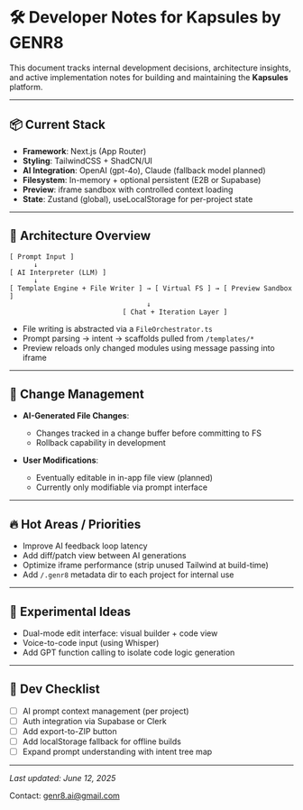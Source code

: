 # 🛠 Developer Notes for Kapsules by GENR8

This document tracks internal development decisions, architecture insights, and active implementation notes for building and maintaining the **Kapsules** platform.

---

## 📦 Current Stack

* **Framework**: Next.js (App Router)
* **Styling**: TailwindCSS + ShadCN/UI
* **AI Integration**: OpenAI (gpt-4o), Claude (fallback model planned)
* **Filesystem**: In-memory + optional persistent (E2B or Supabase)
* **Preview**: iframe sandbox with controlled context loading
* **State**: Zustand (global), useLocalStorage for per-project state

---

## 🧱 Architecture Overview

```
[ Prompt Input ]
      ↓
[ AI Interpreter (LLM) ]
      ↓
[ Template Engine + File Writer ] → [ Virtual FS ] → [ Preview Sandbox ]
                                  ↓
                            [ Chat + Iteration Layer ]
```

* File writing is abstracted via a `FileOrchestrator.ts`
* Prompt parsing → intent → scaffolds pulled from `/templates/*`
* Preview reloads only changed modules using message passing into iframe

---

## 🔄 Change Management

* **AI-Generated File Changes**:

  * Changes tracked in a change buffer before committing to FS
  * Rollback capability in development

* **User Modifications**:

  * Eventually editable in in-app file view (planned)
  * Currently only modifiable via prompt interface

---

## 🔥 Hot Areas / Priorities

* Improve AI feedback loop latency
* Add diff/patch view between AI generations
* Optimize iframe performance (strip unused Tailwind at build-time)
* Add `/.genr8` metadata dir to each project for internal use

---

## 🧪 Experimental Ideas

* Dual-mode edit interface: visual builder + code view
* Voice-to-code input (using Whisper)
* Add GPT function calling to isolate code logic generation

---

## 📌 Dev Checklist

* [ ] AI prompt context management (per project)
* [ ] Auth integration via Supabase or Clerk
* [ ] Add export-to-ZIP button
* [ ] Add localStorage fallback for offline builds
* [ ] Expand prompt understanding with intent tree map

---

*Last updated: June 12, 2025*

Contact: [genr8.ai@gmail.com](mailto:genr8.ai@gmail.com)
